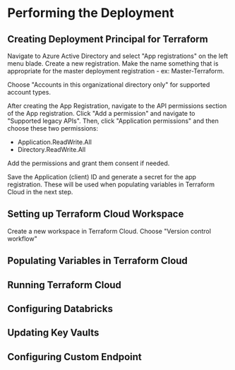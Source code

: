# Performing the Deployment

## Creating Deployment Principal for Terraform

Navigate to Azure Active Directory and select "App registrations" on the left menu blade. Create a new registration. Make the name something that is appropriate for the master deployment registration - ex: Master-Terraform.

Choose "Accounts in this organizational directory only" for supported account types.

After creating the App Registration, navigate to the API permissions section of the App registration. Click "Add a permission" and navigate to "Supported legacy APIs". Then, click "Application permissions" and then choose these two permissions:

* Application.ReadWrite.All
* Directory.ReadWrite.All

Add the permissions and grant them consent if needed. 

Save the Application \(client\) ID and generate a secret for the app registration. These will be used when populating variables in Terraform Cloud in the next step.

## Setting up Terraform Cloud Workspace

Create a new workspace in Terraform Cloud. Choose "Version control workflow"

## Populating Variables in Terraform Cloud

## Running Terraform Cloud

## Configuring Databricks

## Updating Key Vaults

## Configuring Custom Endpoint

